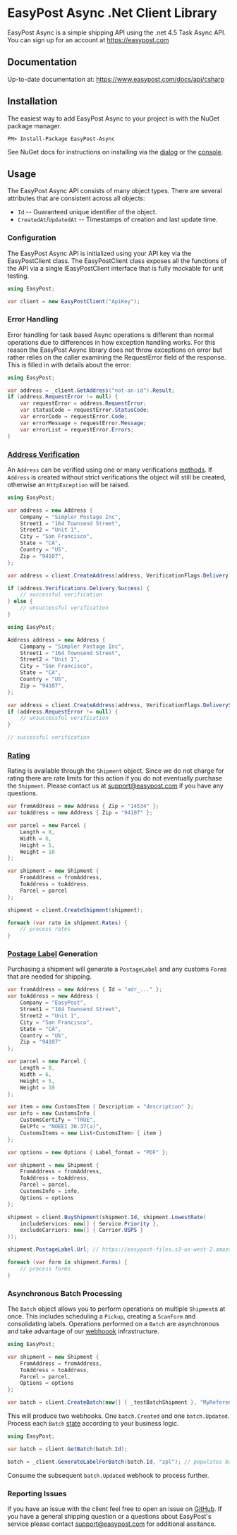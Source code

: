 # EasyPost Async .Net Client Library

EasyPost Async is a simple shipping API using the .net 4.5 Task Async API. You can sign up for an account at https://easypost.com

## Documentation

Up-to-date documentation at: https://www.easypost.com/docs/api/csharp

## Installation

The easiest way to add EasyPost Async to your project is with the NuGet package manager.

    PM> Install-Package EasyPost-Async

See NuGet docs for instructions on installing via the [dialog](http://docs.nuget.org/docs/start-here/managing-nuget-packages-using-the-dialog) or the [console](http://docs.nuget.org/docs/start-here/using-the-package-manager-console).

## Usage

The EasyPost Async API consists of many object types. There are several attributes that are consistent across all objects:

* `Id` -- Guaranteed unique identifier of the object.
* `CreatedAt`/`UpdatedAt`  -- Timestamps of creation and last update time.

### Configuration

The EasyPost Async API is initialized using your API key via the EasyPostClient class. The EasyPostClient class exposes all the functions of the API via a single IEasyPostClient interface that is fully mockable for unit testing.

```cs
using EasyPost;

var client = new EasyPostClient("ApiKey");
```

### Error Handling

Error handling for task based Async operations is different than normal operations due to differences in how exception handling works. For this reason the EasyPost Async library does not throw exceptions on error but rather relies on the caller examining the RequestError field of the response. This is filled in with details about the error:

```cs
using EasyPost;

var address = _client.GetAddress("not-an-id").Result;
if (address.RequestError != null) {
    var requestError = address.RequestError;
    var statusCode = requestError.StatusCode;
    var errorCode = requestError.Code;
    var errorMessage = requestError.Message;
    var errorList = requestError.Errors;
}
```

### [Address Verification](https://www.easypost.com/docs/api/csharp#create-and-verify-addresses)

An `Address` can be verified using one or many verifications [methods](https://www.easypost.com/docs/api/csharp#verifications-object). If `Address` is created without strict verifications the object will still be created, otherwise an `HttpException` will be raised.

```cs
using EasyPost;

var address = new Address {
    Company = "Simpler Postage Inc",
    Street1 = "164 Townsend Street",
    Street2 = "Unit 1",
    City = "San Francisco",
    State = "CA",
    Country = "US",
    Zip = "94107",
};

var address = client.CreateAddress(address, VerificationFlags.Delivery);

if (address.Verifications.Delivery.Success) {
    // successful verification
} else {
    // unsuccessful verification
}
```

```cs
using EasyPost;

Address address = new Address {
    C1ompany = "Simpler Postage Inc",
    Street1 = "164 Townsend Street",
    Street2 = "Unit 1",
    City = "San Francisco",
    State = "CA",
    Country = "US",
    Zip = "94107",
};

var address = client.CreateAddress(address, VerificationFlags.DeliveryStrict);
if (address.RequestError != null) {
    // unsuccessful verification
}

// successful verification
```

### [Rating](https://www.easypost.com/docs/api/csharp#rates)

Rating is available through the `Shipment` object. Since we do not charge for rating there are rate limits for this action if you do not eventually purchase the `Shipment`. Please contact us at support@easypost.com if you have any questions.

```cs
var fromAddress = new Address { Zip = "14534" };
var toAddress = new Address { Zip = "94107" };

var parcel = new Parcel {
    Length = 8,
    Width = 6,
    Height = 5,
    Weight = 10
};

var shipment = new Shipment {
    FromAddress = fromAddress,
    ToAddress = toAddress,
    Parcel = parcel
};

shipment = client.CreateShipment(shipment);

foreach (var rate in shipment.Rates) {
    // process rates
}
```

### [Postage Label](https://www.easypost.com/docs/api/csharp#buy-a-shipment) Generation

Purchasing a shipment will generate a `PostageLabel` and any customs `Form`s that are needed for shipping.

```cs
var fromAddress = new Address { Id = "adr_..." };
var toAddress = new Address {
    Company = "EasyPost",
    Street1 = "164 Townsend Street",
    Street2 = "Unit 1",
    City = "San Francisco",
    State = "CA",
    Country = "US",
    Zip = "94107"
};

var parcel = new Parcel {
    Length = 8,
    Width = 6,
    Height = 5,
    Weight = 10
};

var item = new CustomsItem { Description = "description" };
var info = new CustomsInfo {
    CustomsCertify = "TRUE",
    EelPfc = "NOEEI 30.37(a)",
    CustomsItems = new List<CustomsItem> { item }
};

var options = new Options { Label_format = "PDF" };

var shipment = new Shipment {
    FromAddress = fromAddress,
    ToAddress = toAddress,
    Parcel = parcel,
    CustomsInfo = info,
    Options = options
};

shipment = client.BuyShipment(shipment.Id, shipment.LowestRate(
    includeServices: new[] { Service.Priority },
    excludeCarriers: new[] { Carrier.USPS }
));

shipment.PostageLabel.Url; // https://easypost-files.s3-us-west-2.amazonaws.com/files/postage_label/20160826/8e77c397d47b4d088f1c684b7acd802a.png

foreach (var form in shipment.Forms) {
    // process forms
}
```

### Asynchronous Batch Processing

The `Batch` object allows you to perform operations on multiple `Shipment`s at once. This includes scheduling a `Pickup`, creating a `ScanForm` and consolidating labels. Operations performed on a `Batch` are asynchronous and take advantage of our [webhoook](https://www.easypost.com/docs/api/csharp#events) infrastructure.

```cs
using EasyPost;

var shipment = new Shipment {
    FromAddress = fromAddress,
    ToAddress = toAddress,
    Parcel = parcel,
    Options = options
};

var batch = client.CreateBatch(new[] { _testBatchShipment }, "MyReference");
```

This will produce two webhooks. One `batch.Created` and one `batch.Updated`. Process each `Batch` [state](https://www.easypost.com/docs/api/csharp#batch-object) according to your business logic.

```cs
using EasyPost;

var batch = client.GetBatch(batch.Id);

batch = _client.GenerateLabelForBatch(batch.Id, "zpl"); // populates batch.label_url asynchronously
```

Consume the subsequent `batch.Updated` webhook to process further.

### Reporting Issues

If you have an issue with the client feel free to open an issue on [GitHub](https://github.com/EasyPost/easypost-csharp/issues). If you have a general shipping question or a questions about EasyPost's service please contact support@easypost.com for additional assitance.
